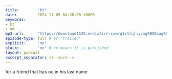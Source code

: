 ```yaml
---
title:        "kt"
date:         2024-11-05 04:38:00 +0800
keywords:
- kt
- um
mp3-url:      "https://download1529.mediafire.com/q1x1lqfiycngGBOBxagRQEtQZMlCkrChZZbQN9CCOm0LrkIHJDhVkJw9re8fceIMgIjnQ-0_HsqrC9ABJqy6HjJ4ZNlsrzftSi-8RmMWDfPsWRmafzKxCDD2UrmAOp1r_q8DbSzC6pCdrtjnJkT3DB83WhtCCH6tmYPwyoT2b9I/x9h5ni2csymc5rq/kt.mp4"
episode-type: full # or "trailer"
explicit:     "no"
block:        "no" # no means it is published
layout: podcast
excerpt_separator: <!--more-->
---
```

<!--more-->

for a friend that has ou in his last name
